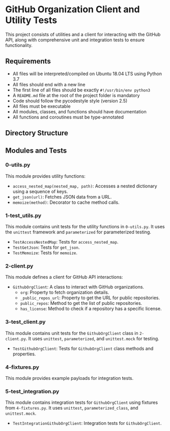 # GitHub Organization Client and Utility Tests

This project consists of utilities and a client for interacting with the GitHub API, along with comprehensive unit and integration tests to ensure functionality.

## Requirements

- All files will be interpreted/compiled on Ubuntu 18.04 LTS using Python 3.7
- All files should end with a new line
- The first line of all files should be exactly `#!/usr/bin/env python3`
- A `README.md` file at the root of the project folder is mandatory
- Code should follow the pycodestyle style (version 2.5)
- All files must be executable
- All modules, classes, and functions should have documentation
- All functions and coroutines must be type-annotated

## Directory Structure


## Modules and Tests

### 0-utils.py
This module provides utility functions:
- `access_nested_map(nested_map, path)`: Accesses a nested dictionary using a sequence of keys.
- `get_json(url)`: Fetches JSON data from a URL.
- `memoize(method)`: Decorator to cache method calls.

### 1-test_utils.py
This module contains unit tests for the utility functions in `0-utils.py`. It uses the `unittest` framework and `parameterized` for parameterized testing.
- `TestAccessNestedMap`: Tests for `access_nested_map`.
- `TestGetJson`: Tests for `get_json`.
- `TestMemoize`: Tests for `memoize`.

### 2-client.py
This module defines a client for GitHub API interactions:
- `GithubOrgClient`: A class to interact with GitHub organizations.
  - `org`: Property to fetch organization details.
  - `_public_repos_url`: Property to get the URL for public repositories.
  - `public_repos`: Method to get the list of public repositories.
  - `has_license`: Method to check if a repository has a specific license.

### 3-test_client.py
This module contains unit tests for the `GithubOrgClient` class in `2-client.py`. It uses `unittest`, `parameterized`, and `unittest.mock` for testing.
- `TestGithubOrgClient`: Tests for `GithubOrgClient` class methods and properties.

### 4-fixtures.py
This module provides example payloads for integration tests.

### 5-test_integration.py
This module contains integration tests for `GithubOrgClient` using fixtures from `4-fixtures.py`. It uses `unittest`, `parameterized_class`, and `unittest.mock`.
- `TestIntegrationGithubOrgClient`: Integration tests for `GithubOrgClient`.
